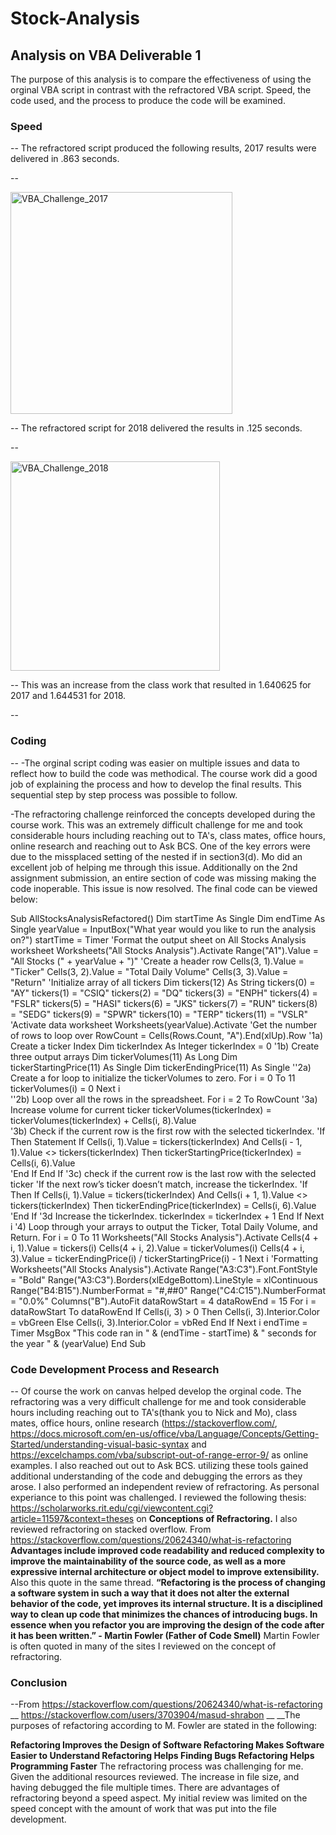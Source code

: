 # Stock-Analysis
## Analysis on VBA Deliverable 1
  The purpose of this analysis is to compare the effectiveness of using the orginal VBA script in contrast with the refractored VBA script.
  Speed, the code used, and the process to produce the code will be examined. 
### Speed 
--
The refractored script produced the following results, 2017 results were delivered in .863 seconds.

  --
 
<img width="355" alt="VBA_Challenge_2017" src="https://user-images.githubusercontent.com/90878901/136820808-e9dfc954-cb90-422e-bfe0-f82cf880a117.png">

  --
  The refractored script for 2018 delivered the results in .125 seconds. 
  
  --

<img width="335" alt="VBA_Challenge_2018" src="https://user-images.githubusercontent.com/90878901/136820838-c48eee6f-49c7-4729-98c1-5b92a49772f8.png">

  --
  This was an increase from the class work that resulted in 1.640625 for 2017 and 1.644531 for 2018.
  
--
### Coding
--
-The orginal script coding was easier on multiple issues and data to reflect how to build the code was methodical. The course work did a good job of explaining the process and how to develop the final results. This sequential step by step process was possible to follow.

-The refractoring challenge reinforced the concepts developed during the course work. This was an extremely difficult challenge for me and took considerable hours including reaching out to TA's, class mates, office hours, online research and reaching out to Ask BCS. One of the key errors were due to the missplaced setting of the nested if in section3(d). Mo did an excellent job of helping me through this issue. Additionally on the 2nd assignment submission, an entire section of code was missing making the code inoperable. This issue is now resolved. 
The final code can be viewed below:

Sub AllStocksAnalysisRefactored()
    Dim startTime As Single
    Dim endTime  As Single
    yearValue = InputBox("What year would you like to run the analysis on?")
    startTime = Timer
        'Format the output sheet on All Stocks Analysis worksheet
    Worksheets("All Stocks Analysis").Activate
        Range("A1").Value = "All Stocks (" + yearValue + ")"
        'Create a header row
    Cells(3, 1).Value = "Ticker"
    Cells(3, 2).Value = "Total Daily Volume"
    Cells(3, 3).Value = "Return"
    'Initialize array of all tickers
    Dim tickers(12) As String
        tickers(0) = "AY"
    tickers(1) = "CSIQ"
    tickers(2) = "DQ"
    tickers(3) = "ENPH"
    tickers(4) = "FSLR"
    tickers(5) = "HASI"
    tickers(6) = "JKS"
    tickers(7) = "RUN"
    tickers(8) = "SEDG"
    tickers(9) = "SPWR"
    tickers(10) = "TERP"
    tickers(11) = "VSLR"
        'Activate data worksheet
    Worksheets(yearValue).Activate
        'Get the number of rows to loop over
    RowCount = Cells(Rows.Count, "A").End(xlUp).Row
        '1a) Create a ticker Index
    Dim tickerIndex As Integer
    tickerIndex = 0
        '1b) Create three output arrays
    Dim tickerVolumes(11) As Long
    Dim tickerStartingPrice(11) As Single
    Dim tickerEndingPrice(11) As Single
        ''2a) Create a for loop to initialize the tickerVolumes to zero.
    For i = 0 To 11
        tickerVolumes(i) = 0
    Next i   
    ''2b) Loop over all the rows in the spreadsheet.
    For i = 2 To RowCount
        '3a) Increase volume for current ticker
       tickerVolumes(tickerIndex) = tickerVolumes(tickerIndex) + Cells(i, 8).Value  
        '3b) Check if the current row is the first row with the selected tickerIndex.
        'If Then Statement
        If Cells(i, 1).Value = tickers(tickerIndex) And Cells(i - 1, 1).Value <> tickers(tickerIndex) Then
        tickerStartingPrice(tickerIndex) = Cells(i, 6).Value     
        'End If
        End If
        '3c) check if the current row is the last row with the selected ticker
         'If the next row’s ticker doesn’t match, increase the tickerIndex.
        'If  Then
        If Cells(i, 1).Value = tickers(tickerIndex) And Cells(i + 1, 1).Value <> tickers(tickerIndex) Then
        tickerEndingPrice(tickerIndex) = Cells(i, 6).Value
        'End If
            '3d Increase the tickerIndex.
            tickerIndex = tickerIndex + 1
        End If
    Next i
    '4) Loop through your arrays to output the Ticker, Total Daily Volume, and Return.
    For i = 0 To 11
        Worksheets("All Stocks Analysis").Activate
        Cells(4 + i, 1).Value = tickers(i)
        Cells(4 + i, 2).Value = tickerVolumes(i)
        Cells(4 + i, 3).Value = tickerEndingPrice(i) / tickerStartingPrice(i) - 1 
    Next i
    'Formatting
    Worksheets("All Stocks Analysis").Activate
    Range("A3:C3").Font.FontStyle = "Bold"
    Range("A3:C3").Borders(xlEdgeBottom).LineStyle = xlContinuous
    Range("B4:B15").NumberFormat = "#,##0"
    Range("C4:C15").NumberFormat = "0.0%"
    Columns("B").AutoFit
    dataRowStart = 4
    dataRowEnd = 15
    For i = dataRowStart To dataRowEnd
        If Cells(i, 3) > 0 Then
            Cells(i, 3).Interior.Color = vbGreen
        Else
            Cells(i, 3).Interior.Color = vbRed
        End If
    Next i
    endTime = Timer
    MsgBox "This code ran in " & (endTime - startTime) & " seconds for the year " & (yearValue)
End Sub

 ### Code Development Process and Research
 --
 Of course the work on canvas helped develop the orginal code. The refractoring was a very difficult challenge for me and took considerable hours including reaching out to TA's(thank you to Nick and Mo), class mates, office hours, online research (https://stackoverflow.com/, https://docs.microsoft.com/en-us/office/vba/Language/Concepts/Getting-Started/understanding-visual-basic-syntax and https://excelchamps.com/vba/subscript-out-of-range-error-9/ as online examples. I also reached out out to Ask BCS. utilizing these tools gained additional understanding of the code and debugging the errors as they arose. 
  I also performed an independent review of refractoring. As personal experiance to this point was challenged. I reviewed the following thesis: https://scholarworks.rit.edu/cgi/viewcontent.cgi?article=11597&context=theses on __Conceptions of Refractoring.__ I also reviewed refractoring on stacked overflow. From https://stackoverflow.com/questions/20624340/what-is-refactoring __Advantages include improved code readability and reduced complexity to improve the maintainability of the source code, as well as a more expressive internal architecture or object model to improve extensibility.__ Also this quote in the same thread. __“Refactoring is the process of changing a software system in such a way that it does not alter the external behavior of the code, yet improves its internal structure. It is a disciplined way to clean up code that minimizes the chances of introducing bugs. In essence when you refactor you are improving the design of the code after it has been written.” - Martin Fowler (Father of Code Smell)__ Martin Fowler is often quoted in many of the sites I reviewed on the concept of refractoring. 
  
### Conclusion
--From https://stackoverflow.com/questions/20624340/what-is-refactoring __ https://stackoverflow.com/users/3703904/masud-shrabon __
__The purposes of refactoring according to M. Fowler are stated in the following:

__Refactoring Improves the Design of Software
Refactoring Makes Software Easier to Understand
Refactoring Helps Finding Bugs
Refactoring Helps Programming Faster__
The refractoring process was challenging for me. Given the additional resources reviewed. The increase in file size, and having debugged the file multiple times. There are advantages of refractoring beyond a speed aspect. My initial review was limited on the speed concept with the amount of work that was put into the file development. 
